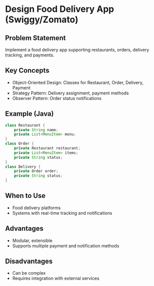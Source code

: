 # Design Food Delivery App (Swiggy/Zomato)

## Problem Statement

Implement a food delivery app supporting restaurants, orders, delivery tracking, and payments.

## Key Concepts

- Object-Oriented Design: Classes for Restaurant, Order, Delivery, Payment
- Strategy Pattern: Delivery assignment, payment methods
- Observer Pattern: Order status notifications

## Example (Java)

```java
class Restaurant {
    private String name;
    private List<MenuItem> menu;
}
class Order {
    private Restaurant restaurant;
    private List<MenuItem> items;
    private String status;
}
class Delivery {
    private Order order;
    private String status;
}
```

## When to Use

- Food delivery platforms
- Systems with real-time tracking and notifications

## Advantages

- Modular, extensible
- Supports multiple payment and notification methods

## Disadvantages

- Can be complex
- Requires integration with external services
